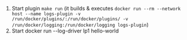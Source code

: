 

1. Start plugin `make run` (it builds & executes `docker run --rm --network host --name logs-plugin -v /run/docker/plugins/:/run/docker/plugins/ -v /run/docker/logging:/run/docker/logging logs-plugin`)
2. Start docker run --log-driver lp1 hello-world